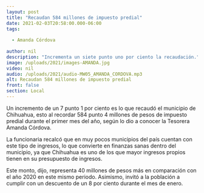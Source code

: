 ```yaml
---
layout: post
title: "Recaudan 584 millones de impuesto predial"
date: 2021-02-03T20:58:00.000-06:00
tags:
  
  - Amanda Córdova
  
author: nil
description: "Incrementa un siete punto uno por ciento la recaudación."
image: /uploads/2021/images-AMANDA.jpg
video: nil
audio: /uploads/2021/audio-MW05_AMANDA_CORDOVA.mp3
alt: Recaudan 584 millones de impuesto predial
front: false
section: Local
---
```


Un incremento de un 7 punto 1 por ciento es lo que recaudó el municipio de Chihuahua, esto al recordar 584 punto 4 millones de pesos de impuesto predial durante el primer mes del año, según lo dio a conocer la Tesorera Amanda Córdova.

La funcionaria recalcó que en muy pocos municipios del país cuentan con este tipo de ingresos, lo que convierte en finanzas sanas dentro del municipio, ya que Chihuahua es uno de los que mayor ingresos propios tienen en su presupuesto de ingresos.

Este monto, dijo, representa 40 millones de pesos más en comparación con el año 2020 en este mismo periodo. Asimismo, invitó a la población a cumplir con un descuento de un 8 por ciento durante el mes de enero.